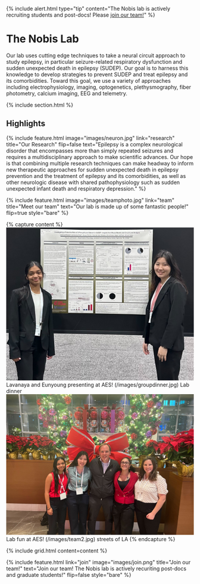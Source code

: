 ---
---
{%
  include alert.html
  type="tip"
  content="The Nobis lab is actively recruiting students and post-docs! Please [join our team!](join)"
%}

# The Nobis Lab

Our lab uses cutting edge techniques to take a neural circuit approach to study epilepsy, in particular seizure-related respiratory dysfunction and sudden unexpected death in epilepsy (SUDEP). Our goal is to harness this knowledge to develop strategies to prevent SUDEP and treat epilepsy and its comorbidities. Toward this goal, we use a variety of approaches including electrophysiology, imaging, optogenetics, plethysmography, fiber photometry, calcium imaging, EEG and telemetry. 

{% include section.html %}

## Highlights

{%
  include feature.html
  image="images/neuron.jpg"
  link="research"
  title="Our Research"
  flip=false
  text="Epilepsy is a complex neurological disorder that encompasses more than simply repeated seizures and requires a multidisciplinary approach to make scientific advances. Our hope is that combining multiple research techniques can make headway to inform new therapeutic approaches for sudden unexpected death in epilepsy prevention and the treatment of epilepsy and its comorbidities, as well as other neurologic disease with shared pathophysiology such as sudden unexpected infant death and respiratory depression."
%}


{%
  include feature.html
  image="images/teamphoto.jpg"
  link="team"
  title="Meet our team"
  text="Our lab is made up of some fantastic people!"
  flip=true
  style="bare"
%}

{% capture content %}
  ![](/images/posterAES.jpg) Lavanaya and Eunyoung presenting at AES! (/images/groupdinner.jpg) Lab dinner
  ![](/images/team1.jpg) Lab fun at AES! (/images/team2.jpg) streets of LA
 {% endcapture %}

{% include grid.html content=content %}

{%
  include feature.html
  link="join"
  image="images/join.png"
  title="Join our team!"
  text="Join our team!  The Nobis lab is actively recuriting post-docs and graduate students!"
  flip=false
  style="bare"
%}

